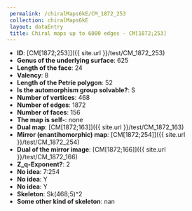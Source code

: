 ```yaml
--- 
 permalink: /chiralMaps6kE/CM_1872_253 
 collection: chiralMaps6kE
 layout: dataEntry
 title: Chiral maps up to 6000 edges - CM[1872;253]
---
```


- **ID**: [CM[1872;253]]({{ site.url }}/test/CM_1872_253)
- **Genus of the underlying surface**: 625
- **Length of the face**: 24
- **Valency**: 8
- **Length of the Petrie polygon**: 52
- **Is the automorphism group solvable?**: S
- **Number of vertices**: 468
- **Number of edges**: 1872
- **Number of faces**: 156
- **The map is self-**: none
- **Dual map**: [CM[1872;163]]({{ site.url }}/test/CM_1872_163)
- **Mirror (enantihomorphic) map**: [CM[1872;254]]({{ site.url }}/test/CM_1872_254)
- **Dual of the mirror image**: [CM[1872;166]]({{ site.url }}/test/CM_1872_166)
- **Z_q-Exponent?**: 2
- **No idea**:  7:254
- **No idea**: Y
- **No idea**: Y
- **Skeleton**: Sk(468;5)^2
- **Some other kind of skeleton**: nan
